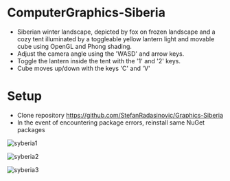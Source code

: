 # ComputerGraphics-Siberia
- Siberian winter landscape, depicted by fox on frozen landscape and a cozy tent illuminated by a toggleable yellow lantern light and movable cube using OpenGL and Phong shading.
- Adjust the camera angle using the 'WASD' and arrow keys.
- Toggle the lantern inside the tent with the '1' and '2' keys.
- Cube moves up/down with the keys 'C' and 'V'

# Setup
- Clone repository https://github.com/StefanRadasinovic/Graphics-Siberia 
- In the event of encountering package errors, reinstall same NuGet packages

![syberia1](https://github.com/StefanRadasinovic/Grafika/assets/93866850/c2e85793-b283-4001-8dab-be12fe2931a4)



![syberia2](https://github.com/StefanRadasinovic/Grafika/assets/93866850/d8f46d46-07c4-4004-95c6-49efafff5e14)




![syberia3](https://github.com/StefanRadasinovic/Grafika/assets/93866850/67484dbe-55fc-4ddb-9a07-e8e78b826596)
